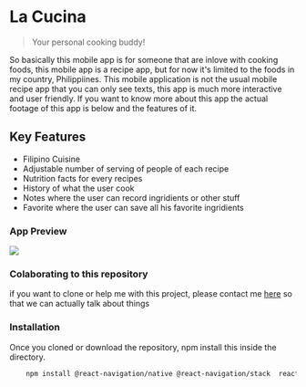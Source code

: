 # La Cucina
> Your personal cooking buddy!

So basically this mobile app is for someone that are inlove with cooking foods, this mobile app is a recipe app, but for now it's limited to the foods in my country, Philippiines. This mobile application is not the usual mobile recipe app that you can only see texts, this app is much more interactive and user friendly. If you want to  know more about this app the actual footage of this app is below and the features of it. 

## Key Features
- Filipino Cuisine 
- Adjustable number of serving of people of each recipe 
- Nutrition facts for every recipes
- History of what the user cook
- Notes where the user can record ingridients or other stuff
- Favorite where the user can save all his favorite ingridients

### App Preview
![](git_image/cuisine_ui.png)
### Colaborating to this repository
if you want to clone or help me with this project, please contact me [here](https://www.facebook.com/ecovillaraza3/) so that we can actually talk about things

### Installation
Once you cloned or download the repository, npm install this inside the directory.
```sh
    npm install @react-navigation/native @react-navigation/stack  react-native-reanimated react-native-gesture-handler react-native-screens react-native-safe-area-context @react-native-community/masked-view @react-navigation/bottom-tabs expo-sqlite expo-font moment
```

